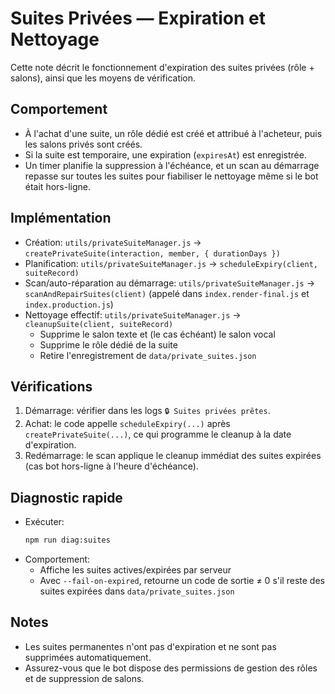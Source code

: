 # Suites Privées — Expiration et Nettoyage

Cette note décrit le fonctionnement d'expiration des suites privées (rôle + salons), ainsi que les moyens de vérification.

## Comportement
- À l'achat d'une suite, un rôle dédié est créé et attribué à l'acheteur, puis les salons privés sont créés.
- Si la suite est temporaire, une expiration (`expiresAt`) est enregistrée.
- Un timer planifie la suppression à l'échéance, et un scan au démarrage repasse sur toutes les suites pour fiabiliser le nettoyage même si le bot était hors-ligne.

## Implémentation
- Création: `utils/privateSuiteManager.js` → `createPrivateSuite(interaction, member, { durationDays })`
- Planification: `utils/privateSuiteManager.js` → `scheduleExpiry(client, suiteRecord)`
- Scan/auto-réparation au démarrage: `utils/privateSuiteManager.js` → `scanAndRepairSuites(client)` (appelé dans `index.render-final.js` et `index.production.js`)
- Nettoyage effectif: `utils/privateSuiteManager.js` → `cleanupSuite(client, suiteRecord)`
  - Supprime le salon texte et (le cas échéant) le salon vocal
  - Supprime le rôle dédié de la suite
  - Retire l'enregistrement de `data/private_suites.json`

## Vérifications
1. Démarrage: vérifier dans les logs `🔒 Suites privées prêtes`.
2. Achat: le code appelle `scheduleExpiry(...)` après `createPrivateSuite(...)`, ce qui programme le cleanup à la date d'expiration.
3. Redémarrage: le scan applique le cleanup immédiat des suites expirées (cas bot hors-ligne à l'heure d'échéance).

## Diagnostic rapide
- Exécuter:
  ```bash
  npm run diag:suites
  ```
- Comportement:
  - Affiche les suites actives/expirées par serveur
  - Avec `--fail-on-expired`, retourne un code de sortie ≠ 0 s'il reste des suites expirées dans `data/private_suites.json`

## Notes
- Les suites permanentes n'ont pas d'expiration et ne sont pas supprimées automatiquement.
- Assurez-vous que le bot dispose des permissions de gestion des rôles et de suppression de salons.